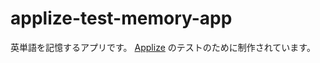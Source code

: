 # applize-test-memory-app
英単語を記憶するアプリです。
[Applize](https://github.com/AsPulse/applize) のテストのために制作されています。
